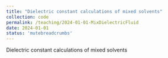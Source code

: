 ```yaml
---
title: "Dielectric constant calculations of mixed solvents"
collection: code
permalink: /teaching/2024-01-01-MixDielectricFluid
date: 2024-01-01
status: 'mutebreadcrumbs'
---
```


Dielectric constant calculations of mixed solvents
